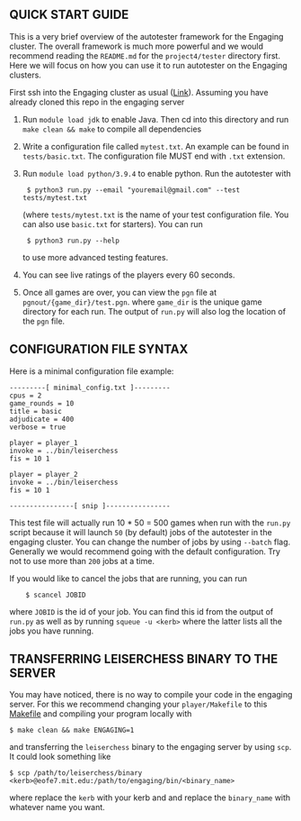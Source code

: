 QUICK START GUIDE 
--------------------------------------------------------------------------------
This is a very brief overview of the autotester framework for the Engaging cluster. The overall framework is much more powerful and we would recommend reading the `README.md` for the `project4/tester` directory first. Here we will focus on how you can use it to run autotester on the Engaging clusters.

First ssh into the Engaging cluster as usual ([Link](https://engaging-web.mit.edu/eofe-wiki/logging_in/ssh/)). Assuming you have already cloned this repo in the engaging server

1. Run `module load jdk` to enable Java. Then cd into this directory and run `make clean && make` to compile all dependencies

2. Write a configuration file called `mytest.txt`. An example can be found in
   `tests/basic.txt`. The configuration file MUST end with `.txt` extension.

3. Run `module load python/3.9.4` to enable python. Run the autotester with

        $ python3 run.py --email "youremail@gmail.com" --test tests/mytest.txt

    (where `tests/mytest.txt` is the name of your test configuration file. You can also use `basic.txt` for starters). You can run
   
        $ python3 run.py --help
   
    to use more advanced testing features. 

5. You can see live ratings of the players every 60 seconds.

6. Once all games are over, you can view the `pgn` file at `pgnout/{game_dir}/test.pgn`. where `game_dir` is the unique game directory for each run. The output of `run.py` will also log the location of the `pgn` file.

CONFIGURATION FILE SYNTAX
--------------------------------------------------------------------------------
Here is a minimal configuration file example:

    ---------[ minimal_config.txt ]---------
	cpus = 2
	game_rounds = 10
	title = basic
	adjudicate = 400
	verbose = true

	player = player_1
	invoke = ../bin/leiserchess
	fis = 10 1

	player = player_2
	invoke = ../bin/leiserchess
	fis = 10 1

    ----------------[ snip ]----------------

This test file will actually run 10 \* 50 = 500 games when run with the `run.py` script because it will launch `50` (by default) jobs of the autotester in the engaging cluster. You can change the number of jobs by using `--batch` flag. Generally we would recommend going with the default configuration. Try not to use more than `200` jobs at a time.

If you would like to cancel the jobs that are running, you can run 

        $ scancel JOBID

where `JOBID` is the id of your job. You can find this id from the output of `run.py` as well as by running `squeue -u <kerb>` where the latter lists all the jobs you have running.


TRANSFERRING LEISERCHESS BINARY TO THE SERVER
--------------------------------------------------------------------------------

You may have noticed, there is no way to compile your code in the engaging server. For this we recommend changing your `player/Makefile` to this [Makefile](https://raw.githubusercontent.com/MIT-6-106/engaging/refs/heads/main/tester/compile/Makefile) and compiling your program locally with 

	$ make clean && make ENGAGING=1

and transferring the `leiserchess` binary to the engaging server by using `scp`. It could look something like

	$ scp /path/to/leiserchess/binary <kerb>@eofe7.mit.edu:/path/to/engaging/bin/<binary_name>

where replace the `kerb` with your kerb and and replace the `binary_name` with whatever name you want.
